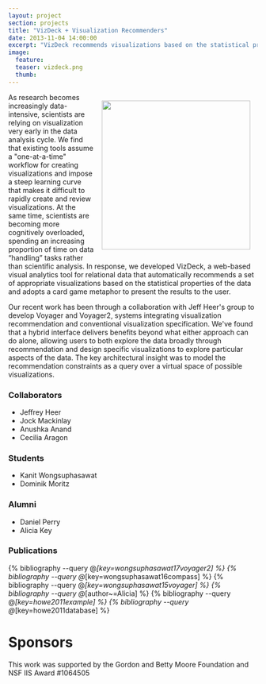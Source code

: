 ```yaml
---
layout: project
section: projects
title: "VizDeck + Visualization Recommenders"
date: 2013-11-04 14:00:00
excerpt: "VizDeck recommends visualizations based on the statistical properties of the data tempered by perception heuristics.  Dashboards are assembled through a card-game UI."
image:
  feature:
  teaser: vizdeck.png
  thumb:
---
```


<img width="300px" style="float:right; padding:15px;" src="{{ site.baseurl }}/images/vizdeck.png"/>

As research becomes increasingly data-intensive, scientists are relying on visualization very early in the
data analysis cycle. We find that existing tools assume a "one-at-a-time" workflow for creating
visualizations and impose a steep learning curve that makes it difficult to rapidly create and review
visualizations. At the same time, scientists are becoming more cognitively overloaded, spending an
increasing proportion of time on data “handling” tasks rather than scientific analysis. In response, we
developed VizDeck, a web-based visual analytics tool for relational data that automatically recommends a
set of appropriate visualizations based on the statistical properties of the data and adopts a card game
metaphor to present the results to the user. 

Our recent work has been through a collaboration with Jeff Heer's group to develop Voyager and Voyager2, systems integrating visualization recommendation and conventional visualization specification. We've found that a hybrid interface delivers benefits beyond what either approach can do alone, allowing users to both explore the data broadly through recommendation and design specific visualizations to explore particular aspects of the data.  The key architectural insight was to model the recommendation constraints as a query over a virtual space of possible visualizations. 

### Collaborators
* Jeffrey Heer
* Jock Mackinlay
* Anushka Anand
* Cecilia Aragon

### Students
* Kanit Wongsuphasawat
* Dominik Moritz

### Alumni
* Daniel Perry
* Alicia Key


### Publications

{% bibliography --query @*[key=wongsuphasawat17voyager2] %}
{% bibliography --query @*[key=wongsuphasawat16compass] %}
{% bibliography --query @*[key=wongsuphasawat15voyager] %}
{% bibliography --query @*[author~=Alicia] %}
{% bibliography --query @*[key=howe2011example] %}
{% bibliography --query @*[key=howe2011database] %}

# Sponsors

This work was supported by the Gordon and Betty Moore Foundation and NSF IIS Award #1064505
